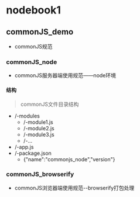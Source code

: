 # nodebook1

## commonJS_demo

  - commonJS规范

### commonJS_node

  - commonJS服务器端使用规范——node环境
  
#### 结构

 > commonJS文件目录结构

  - /-modules
    - /-module1.js
    - /-module2.js
    - /-module3.js
    - /-...
  - /-app.js
  - /-package.json
    - {"name":"commonjs_node","version"}

### commonJS_browserify

  - commonJS浏览器端使用规范--browserify打包处理